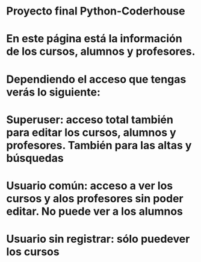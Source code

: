 # Proyecto final Python-Coderhouse

# En este página está la información de los cursos, alumnos y profesores.

# Dependiendo el acceso que tengas verás lo siguiente:
#
# Superuser: acceso total también para editar los cursos, alumnos y profesores. También para las altas y búsquedas
#
# Usuario común: acceso a ver los cursos y alos profesores sin poder editar. No puede ver a los alumnos
#
# Usuario sin registrar: sólo puedever los cursos
#

